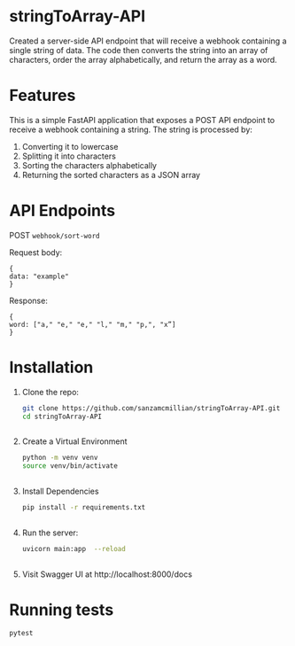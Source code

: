 # stringToArray-API

Created a server-side API endpoint that will receive a webhook containing a single string of data. The code then converts the string into an array of characters, order the array alphabetically, and return the array as a word.

# Features

This is a simple FastAPI application that exposes a POST API endpoint to receive a webhook containing a string. The string is processed by:

1. Converting it to lowercase
2. Splitting it into characters
3. Sorting the characters alphabetically
4. Returning the sorted characters as a JSON array

# API Endpoints
POST `webhook/sort-word`

Request body:
  ```plaintext
  {
  data: "example"
  }
  ```

Response: 
  ```plaintext
  {
  word: ["a," "e," "e," "l," "m," "p,", "x”]
  }
  ```


# Installation
1. Clone the repo:

    ```bash
    git clone https://github.com/sanzamcmillian/stringToArray-API.git
    cd stringToArray-API
  
2. Create a Virtual Environment

    ```bash
    python -m venv venv
    source venv/bin/activate
  
3. Install Dependencies

    ```bash
    pip install -r requirements.txt
  
4. Run the server:

    ```bash
    uvicorn main:app  --reload
  

5. Visit Swagger UI at http://localhost:8000/docs


# Running tests

    pytest

